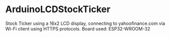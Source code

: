 # ArduinoLCDStockTicker
Stock Ticker using a 16x2 LCD display, connecting to yahoofinance.com via Wi-Fi client using HTTPS protocols.
Board used: ESP32-WROOM-32
